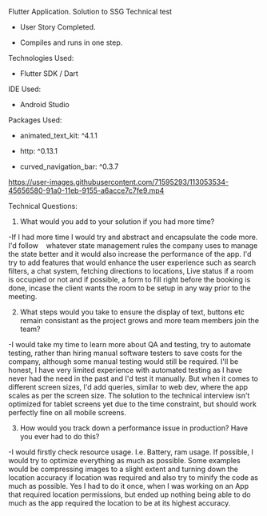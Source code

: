 
Flutter Application. Solution to SSG Technical test

-   User Story Completed.

-   Compiles and runs in one step.

Technologies Used:

-   Flutter SDK / Dart

IDE Used:

-   Android Studio

Packages Used:

-   animated_text_kit: ^4.1.1

-   http: ^0.13.1

-   curved_navigation_bar: ^0.3.7

https://user-images.githubusercontent.com/71595293/113053534-45656580-91a0-11eb-9155-a6acce7c7fe9.mp4


Technical Questions:

1.  What would you add to your solution if you had more time?

-If I had more time I would try and abstract and encapsulate the code more. I'd follow    whatever state management rules the company uses to manage the state better and it would also increase the performance of the app. I'd try to add features that would enhance the user experience such as search filters, a chat system, fetching directions to locations, Live status if a room is occupied or not and if possible, a form to fill right before the booking is done, incase the client wants the room to be setup in any way prior to the meeting.

2.  What steps would you take to ensure the display of text, buttons etc remain consistant as the project grows and more team members join the team?

-I would take my time to learn more about QA and testing, try to automate testing, rather than hiring manual software testers to save costs for the company, although some manual testing would still be required. I'll be honest, I have very limited experience with automated testing as I have never had the need in the past and I'd test it manually. But when it comes to different screen sizes, I'd add queries, similar to web dev, where the app scales as per the screen size. The solution to the technical interview isn't optimized for tablet screens yet due to the time constraint, but should work perfectly fine on all mobile screens.

3.  How would you track down a performance issue in production? Have you ever had to do this?

-I would firstly check resource usage. I.e. Battery, ram usage. If possible, I would try to optimize everything as much as possible. Some examples would be compressing images to a slight extent and turning down the location accuracy if location was required and also try to minify the code as much as possible. Yes I had to do it once, when I was working on an App that required location permissions, but ended up nothing being able to do much as the app required the location to be at its highest accuracy.
